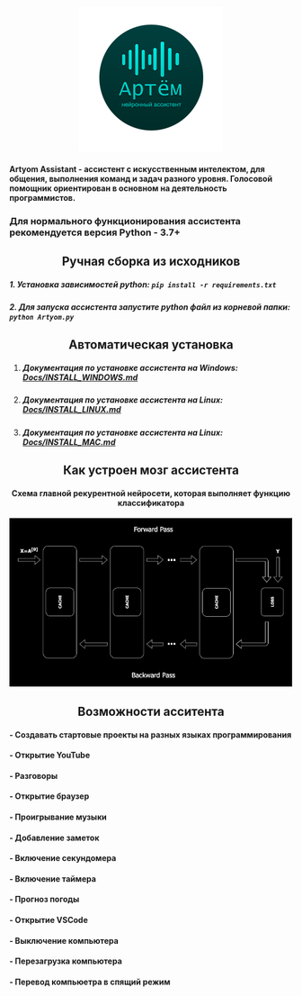 <p align="center" width="100%"><img src="/Logo/png/RoundLogo256.png"></p>


#### Artyom Assistant - ассистент с искусственным интелектом, для общения, выполнения команд и задач разного уровня. Голосовой помощник ориентирован в основном на деятельность программистов.

### Для нормального функционирования ассистента рекомендуется версия Python - 3.7+
## <center>**Ручная сборка из исходников**</center>
##### 1. Установка зависимостей python: `pip install -r requirements.txt`
##### 2. Для запуска ассистента запустите python файл из корневой папки: `python Artyom.py`
## <center>**Автоматическая установка**</center>
1. ##### Документация по установке ассистента на Windows: [Docs/INSTALL_WINDOWS.md](/Docs/INSTALL_WINDOWS.md)
2. ##### Документация по установке ассистента на Linux: [Docs/INSTALL_LINUX.md](/Docs/INSTALL_LINUX.md)
3. ##### Документация по установке ассистента на Linux: [Docs/INSTALL_MAC.md](/Docs/INSTALL_MAC.md)
## <center>Как устроен мозг ассистента</center>
#### <center>Схема главной рекурентной нейросети, которая выполняет функцию классификатора</center>

<p align="center" width="100%"><img src="/.github/1_7O3HgFUz_7yeHerUxk0h7A.gif"></p>

## <center>Возможности асситента</center>
#### - Создавать стартовые проекты на разных языках программирования
#### - Открытие YouTube
#### - Разговоры
#### - Открытие браузер
#### - Проигрывание музыки
#### - Добавление заметок
#### - Включение секундомера
#### - Включение  таймера
#### - Прогноз погоды
#### -  Открытие VSCode
#### -  Выключение компьютера
#### -  Перезагрузка компьютера
#### - Перевод компьюетра в спящий режим